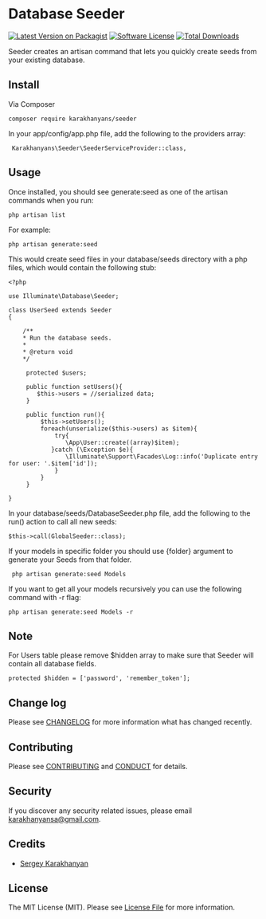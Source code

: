# Database Seeder

[![Latest Version on Packagist][ico-version]][link-packagist]
[![Software License][ico-license]](LICENSE.md)
[![Total Downloads][ico-downloads]][link-downloads]


Seeder creates an artisan command that lets you quickly create seeds from your existing database.

## Install

Via Composer

```
composer require karakhanyans/seeder
```

In your app/config/app.php file, add the following to the providers array:

```
 Karakhanyans\Seeder\SeederServiceProvider::class,
```

## Usage

Once installed, you should see generate:seed as one of the artisan commands when you run:

```
php artisan list
```

For example:

```
php artisan generate:seed
```

This would create seed files in your database/seeds directory with a php files, which would contain the following stub:
   
```
<?php

use Illuminate\Database\Seeder;

class UserSeed extends Seeder
{

	/**
	* Run the database seeds.
	*
	* @return void
	*/

	 protected $users;

	 public function setUsers(){
		$this->users = //serialized data;
	 }

	 public function run(){
		 $this->setUsers();
		 foreach(unserialize($this->users) as $item){
			 try{ 
				\App\User::create((array)$item);
			}catch (\Exception $e){
				\Illuminate\Support\Facades\Log::info('Duplicate entry for user: '.$item['id']);
			 }
		 }
	 }

}
```
In your database/seeds/DatabaseSeeder.php file, add the following to the run() action to call all new seeds:
```
$this->call(GlobalSeeder::class);
```
If your models in specific folder you should use {folder} argument to generate your Seeds from that folder.
```
 php artisan generate:seed Models
```
If you want to get all your models recursively you can use the following command with -r flag:
```
php artisan generate:seed Models -r
```
## Note

For Users table please remove $hidden array to make sure that Seeder will contain all database fields.
```
protected $hidden = ['password', 'remember_token'];
```
## Change log

Please see [CHANGELOG](CHANGELOG.md) for more information what has changed recently.


## Contributing

Please see [CONTRIBUTING](CONTRIBUTING.md) and [CONDUCT](CONDUCT.md) for details.

## Security

If you discover any security related issues, please email karakhanyansa@gmail.com.

## Credits

- [Sergey Karakhanyan](https://github.com/karakhanyans)


## License

The MIT License (MIT). Please see [License File](LICENSE.md) for more information.

[ico-version]: https://img.shields.io/packagist/v/karakhanyans/seeder.svg?style=flat-square
[ico-license]: https://img.shields.io/badge/license-MIT-brightgreen.svg?style=flat-square
[ico-travis]: https://img.shields.io/travis/karakhanyans/seeder/master.svg?style=flat-square
[ico-scrutinizer]: https://img.shields.io/scrutinizer/coverage/g/karakhanyans/seeder.svg?style=flat-square
[ico-code-quality]: https://img.shields.io/scrutinizer/g/karakhanyans/seeder.svg?style=flat-square
[ico-downloads]: https://img.shields.io/packagist/dt/karakhanyans/seeder.svg?style=flat-square

[link-packagist]: https://packagist.org/packages/karakhanyans/seeder
[link-downloads]: https://packagist.org/packages/karakhanyans/seeder/stats
[link-author]: https://github.com/karakhanyans

